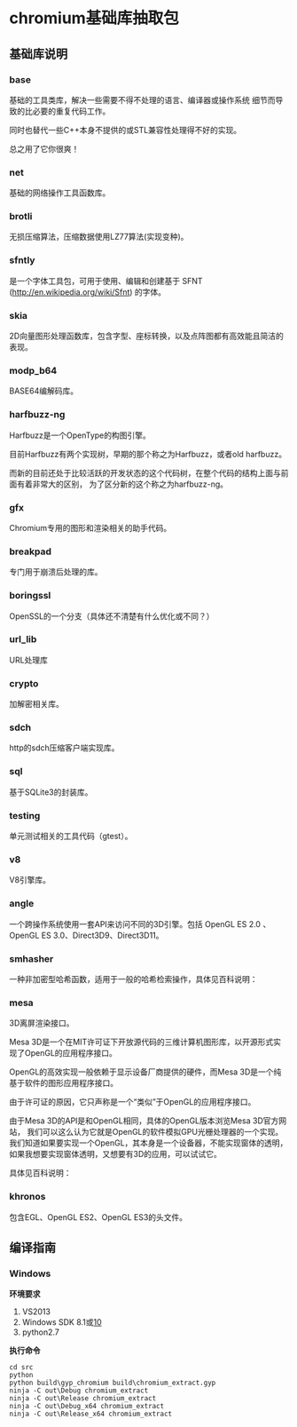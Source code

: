 chromium基础库抽取包
=========================

## 基础库说明

### base

基础的工具类库，解决一些需要不得不处理的语言、编译器或操作系统
细节而导致的比必要的重复代码工作。

同时也替代一些C++本身不提供的或STL兼容性处理得不好的实现。

总之用了它你很爽！

### net

基础的网络操作工具函数库。

### brotli 

无损压缩算法，压缩数据使用LZ77算法(实现变种)。

### sfntly

是一个字体工具包，可用于使用、编辑和创建基于 SFNT (http://en.wikipedia.org/wiki/Sfnt) 的字体。

### skia

2D向量图形处理函数库，包含字型、座标转换，以及点阵图都有高效能且简洁的表现。

### modp_b64

BASE64编解码库。

### harfbuzz-ng

Harfbuzz是一个OpenType的构图引擎[](http://www.freedesktop.org/wiki/Software/HarfBuzz)。

目前Harfbuzz有两个实现树，早期的那个称之为Harfbuzz，或者old harfbuzz。

而新的目前还处于比较活跃的开发状态的这个代码树，在整个代码的结构上面与前面有着非常大的区别，
为了区分新的这个称之为harfbuzz-ng。

### gfx

Chromium专用的图形和渲染相关的助手代码。

### breakpad

专门用于崩溃后处理的库。

### boringssl

OpenSSL的一个分支（具体还不清楚有什么优化或不同？）

### url_lib

URL处理库

### crypto

加解密相关库。

### sdch

http的sdch压缩客户端实现库。

### sql

基于SQLite3的封装库。

### testing

单元测试相关的工具代码（gtest）。

### v8

V8引擎库。

### angle

一个跨操作系统使用一套API来访问不同的3D引擎。包括 OpenGL ES 2.0 、OpenGL ES 3.0、Direct3D9、Direct3D11。

### smhasher

一种非加密型哈希函数，适用于一般的哈希检索操作，具体见百科说明：

[](https://zh.wikipedia.org/zh/Murmur%E5%93%88%E5%B8%8C)

### mesa

3D离屏渲染接口。

Mesa 3D是一个在MIT许可证下开放源代码的三维计算机图形库，以开源形式实现了OpenGL的应用程序接口。

OpenGL的高效实现一般依赖于显示设备厂商提供的硬件，而Mesa 3D是一个纯基于软件的图形应用程序接口。

由于许可证的原因，它只声称是一个“类似”于OpenGL的应用程序接口。

由于Mesa 3D的API是和OpenGL相同，具体的OpenGL版本浏览Mesa 3D官方网站，
我们可以这么认为它就是OpenGL的软件模拟GPU光栅处理器的一个实现。
我们知道如果要实现一个OpenGL，其本身是一个设备器，不能实现窗体的透明，如果我想要实现窗体透明，又想要有3D的应用，可以试试它。

具体见百科说明：

[](https://zh.wikipedia.org/wiki/Mesa_3D)


### khronos

包含EGL、OpenGL ES2、OpenGL ES3的头文件。

## 编译指南

### Windows

**环境要求**

1. VS2013
2. Windows SDK 8.1或[10](https://developer.microsoft.com/en-US/windows/downloads/windows-10-sdk)
2. python2.7

**执行命令**

    cd src
    python
    python build\gyp_chromium build\chromium_extract.gyp
    ninja -C out\Debug chromium_extract
    ninja -C out\Release chromium_extract
    ninja -C out\Debug_x64 chromium_extract
    ninja -C out\Release_x64 chromium_extract









